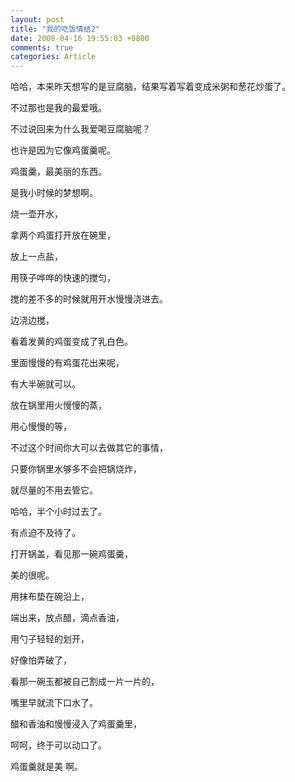 ```yaml
---
layout: post
title: "我的吃饭情结2"
date: 2008-04-16 19:55:03 +0800
comments: true
categories: Article 
---
```

哈哈，本来昨天想写的是豆腐脑，结果写着写着变成米粥和葱花炒蛋了。

不过那也是我的最爱哦。

不过说回来为什么我爱喝豆腐脑呢？

也许是因为它像鸡蛋羹呢。

鸡蛋羹，最美丽的东西。

是我小时候的梦想啊。

烧一壶开水，

拿两个鸡蛋打开放在碗里，

放上一点盐，

用筷子哗哗的快速的搅匀，

搅的差不多的时候就用开水慢慢浇进去。

边浇边搅，

看着发黄的鸡蛋变成了乳白色。

里面慢慢的有鸡蛋花出来呢，

有大半碗就可以。

放在锅里用火慢慢的蒸，

用心慢慢的等，

不过这个时间你大可以去做其它的事情，

只要你锅里水够多不会把锅烧炸，

就尽量的不用去管它。

哈哈，半个小时过去了。

有点迫不及待了。

打开锅盖，看见那一碗鸡蛋羹，

美的很呢。

用抹布垫在碗沿上，

端出来，放点醋，滴点香油，

用勺子轻轻的划开，

好像怕弄破了，

看那一碗玉都被自己割成一片一片的，

嘴里早就流下口水了。

醋和香油和慢慢浸入了鸡蛋羹里，

呵呵，终于可以动口了。

鸡蛋羹就是美 啊。